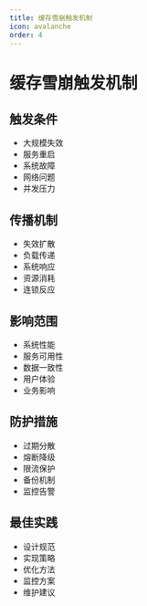 ```yaml
---
title: 缓存雪崩触发机制
icon: avalanche
order: 4
---
```


# 缓存雪崩触发机制

## 触发条件
- 大规模失效
- 服务重启
- 系统故障
- 网络问题
- 并发压力

## 传播机制
- 失效扩散
- 负载传递
- 系统响应
- 资源消耗
- 连锁反应

## 影响范围
- 系统性能
- 服务可用性
- 数据一致性
- 用户体验
- 业务影响

## 防护措施
- 过期分散
- 熔断降级
- 限流保护
- 备份机制
- 监控告警

## 最佳实践
- 设计规范
- 实现策略
- 优化方法
- 监控方案
- 维护建议
